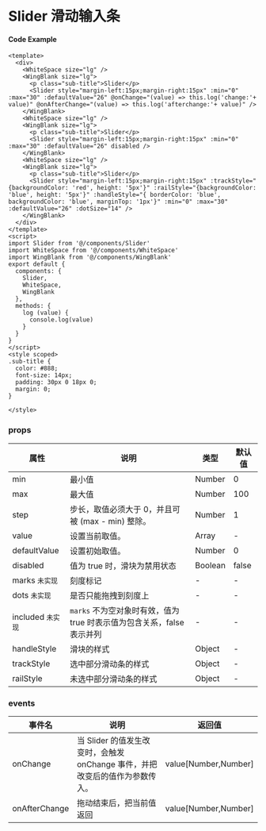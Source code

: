 # Slider 滑动输入条


#### Code Example
```vue
<template>
  <div>
    <WhiteSpace size="lg" />
    <WingBlank size="lg">
      <p class="sub-title">Slider</p>
      <Slider style="margin-left:15px;margin-right:15px" :min="0" :max="30" :defaultValue="26" @onChange="(value) => this.log('change:'+ value)" @onAfterChange="(value) => this.log('afterchange:'+ value)" />
    </WingBlank>
    <WhiteSpace size="lg" />
    <WingBlank size="lg">
      <p class="sub-title">Slider</p>
      <Slider style="margin-left:15px;margin-right:15px" :min="0" :max="30" :defaultValue="26" disabled />
    </WingBlank>
    <WhiteSpace size="lg" />
    <WingBlank size="lg">
      <p class="sub-title">Slider</p>
      <Slider style="margin-left:15px;margin-right:15px" :trackStyle="{backgroundColor: 'red', height: '5px'}" :railStyle="{backgroundColor: 'blue', height: '5px'}" :handleStyle="{ borderColor: 'blue', backgroundColor: 'blue', marginTop: '1px'}" :min="0" :max="30" :defaultValue="26" :dotSize="14" />
    </WingBlank>
  </div>
</template>
<script>
import Slider from '@/components/Slider'
import WhiteSpace from '@/components/WhiteSpace'
import WingBlank from '@/components/WingBlank'
export default {
  components: {
    Slider,
    WhiteSpace,
    WingBlank
  },
  methods: {
    log (value) {
      console.log(value)
    }
  }
}
</script>
<style scoped>
.sub-title {
  color: #888;
  font-size: 14px;
  padding: 30px 0 18px 0;
  margin: 0;
}

</style>

```
### props

| 属性 | 说明 | 类型 | 默认值 |
| --- | --- | --- | --- |
| min | 最小值 | Number | 0 |
| max | 最大值 | Number | 100 |
| step | 步长，取值必须大于 0，并且可被 (max - min) 整除。 | Number | 1 |
| value | 设置当前取值。 | Array | - |
| defaultValue | 设置初始取值。 | Number | 0 |
| disabled | 值为 true 时，滑块为禁用状态 | Boolean | false |
| marks `未实现` | 刻度标记 | - | - |
| dots `未实现` | 是否只能拖拽到刻度上 | - | - |
| included  `未实现` | `marks` 不为空对象时有效，值为 true 时表示值为包含关系，false 表示并列 | - | - |
| handleStyle | 滑块的样式 | Object | - |
| trackStyle | 选中部分滑动条的样式 | Object | - |
| railStyle | 未选中部分滑动条的样式 | Object| - |

### events

| 事件名 | 说明 | 返回值 |
| --- | --- | --- |
| onChange | 当 Slider 的值发生改变时，会触发 onChange 事件，并把改变后的值作为参数传入。 | value[Number,Number] |
| onAfterChange | 拖动结束后，把当前值返回 | value[Number,Number]|

<Demo url="https://ladybirddev.github.io/ui-nuclear-mobile-demo/#/slider" />
